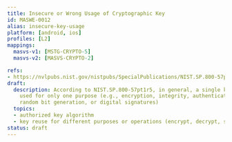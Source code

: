 ```yaml
---
title: Insecure or Wrong Usage of Cryptographic Key
id: MASWE-0012
alias: insecure-key-usage
platform: [android, ios]
profiles: [L2]
mappings:
  masvs-v1: [MSTG-CRYPTO-5]
  masvs-v2: [MASVS-CRYPTO-2]

refs:
- https://nvlpubs.nist.gov/nistpubs/SpecialPublications/NIST.SP.800-57pt1r5.pdf
draft:
  description: According to NIST.SP.800-57pt1r5, in general, a single key shall be
    used for only one purpose (e.g., encryption, integrity, authentication, key wrapping,
    random bit generation, or digital signatures)
  topics:
  - authorized key algorithm
  - key reuse for different purposes or operations (encrypt, decrypt, sign,...)
status: draft
---
```


